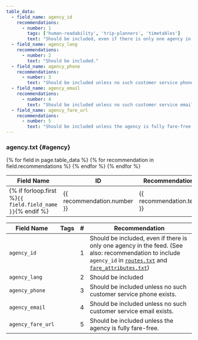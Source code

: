 ```yaml
---
table_data:
  - field_name: agency_id
    recommendations:
      - number: 1
        tags: ['human-readability', 'trip-planners', 'timetables']
        text: "Should be included, even if there is only one agency in the feed. (See also: recommendation to include <code>agency_id</code> in <a href='/best-practices/#routes'><code>routes.txt</code></a> and <a href='/best-practices/#fare-attributes'><code>fare_attributes.txt</code></a>)"
  - field_name: agency_lang
    recommendations:
      - number: 2
        text: "Should be included."
  - field_name: agency_phone
    recommendations:
      - number: 3
        text: "Should be included unless no such customer service phone exists."
  - field_name: agency_email
    recommendations:
      - number: 4
        text: "Should be included unless no such customer service email exists."
  - field_name: agency_fare_url
    recommendations:
      - number: 5
        text: "Should be included unless the agency is fully fare-free."
---
```

### agency.txt {#agency}

<table class="recommendation">
  <thead>
    <tr>
      <th>Field Name</th>
      <th>ID</th>
      <th>Recommendation</th>
    </tr>
  </thead>
  <tbody>
    {% for field in page.table_data %}
      {% for recommendation in field.recommendations %}
    <tr id="{{ field.field_name }}_{{ recommendation.number }}" class="anchor-row {% for tag in recommendation.tags %}{{ tag }} {% endfor %}">
      <td>{% if forloop.first %}<code>{{ field.field_name }}</code>{% endif %}</td>
      <td>{{ recommendation.number }}</td>
      <td>{{ recommendation.text }}</td>
    </tr>
      {% endfor %}
    {% endfor %}
  </tbody>
</table>

<span class="tag trip-planners"></span>
<span class="tag human-readability"></span>
<span class="tag timetables"></span>

<table class="recommendation">
  <thead>
    <tr>
      <th>Field Name</th>
      <th>Tags</th>
      <th>#</th>
      <th>Recommendation</th>
    </tr>
  </thead>
  <tbody>
    <tr id="agency_1" class="anchor-row">
      <td><code>agency_id</code></td> <!-- (15) -->
      <td></td>
      <td>1</td>
      <td>Should be included, even if there is only one agency in the feed. (See also: recommendation to include <code>agency_id</code> in <a href="#routes"><code>routes.txt</code></a> and <a href="#fare-rules"><code>fare_attributes.txt</code></a>)</td>
    </tr>
    <tr id="agency_2" class="anchor-row">
      <td><code>agency_lang</code></td> <!-- (16) -->
      <td></td>
      <td>2</td>
      <td>Should be included</td>
    </tr>
    <tr id="agency_3" class="anchor-row">
      <td><code>agency_phone</code></td> <!-- (17) -->
      <td></td>
      <td>3</td>
      <td>Should be included unless no such customer service phone exists.</td>
    </tr>
    <tr id="agency_4" class="anchor-row">
      <td><code>agency_email</code></td> <!-- (18) -->
      <td></td>
      <td>4</td>
      <td>Should be included unless no such customer service email exists.</td>
    </tr>
    <tr id="agency_5" class="anchor-row">
      <td><code>agency_fare_url</code></td> <!-- (19) -->
      <td></td>
      <td>5</td>
      <td>Should be included unless the agency is fully fare-free.</td>
    </tr>
  </tbody>
</table>
